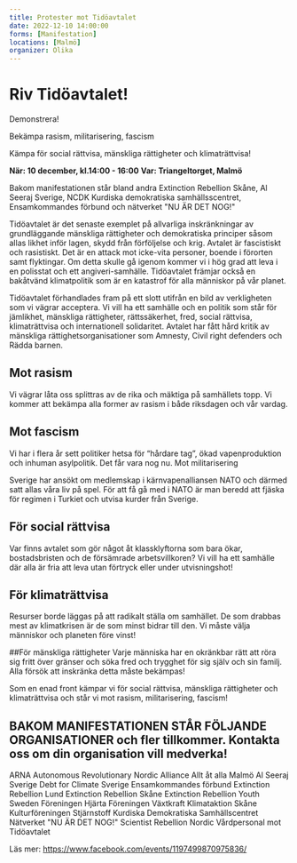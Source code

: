 ```yaml
---
title: Protester mot Tidöavtalet
date: 2022-12-10 14:00:00
forms: [Manifestation]
locations: [Malmö]
organizer: Olika 
---
```


# Riv Tidöavtalet!

Demonstrera!

Bekämpa rasism, militarisering, fascism

Kämpa för social rättvisa, mänskliga rättigheter och klimaträttvisa!

**När: 10 december, kl.14:00 - 16:00**
**Var: Triangeltorget, Malmö**

Bakom manifestationen står bland andra Extinction Rebellion Skåne, Al Seeraj Sverige, NCDK Kurdiska demokratiska samhällsscentret, Ensamkommandes förbund och nätverket "NU ÄR DET NOG!" 

Tidöavtalet är det senaste exemplet på allvarliga inskränkningar av grundläggande mänskliga rättigheter och demokratiska principer såsom allas likhet inför lagen, skydd från förföljelse och krig. Avtalet är fascistiskt och rasistiskt. Det är en attack mot icke-vita personer, boende i förorten samt flyktingar. Om detta skulle gå igenom kommer vi i hög grad att leva i en polisstat och ett angiveri-samhälle. Tidöavtalet främjar också en bakåtvänd klimatpolitik som är en katastrof för alla människor på vår planet.

Tidöavtalet förhandlades fram på ett slott utifrån en bild av verkligheten som vi vägrar acceptera. Vi vill ha ett samhälle och en politik som står för jämlikhet, mänskliga rättigheter, rättssäkerhet, fred, social rättvisa, klimaträttvisa och internationell solidaritet. Avtalet har fått hård kritik av mänskliga rättighetsorganisationer som Amnesty, Civil right defenders och Rädda barnen.

## Mot rasism
Vi vägrar låta oss splittras av de rika och mäktiga på samhällets topp. Vi kommer att bekämpa alla former av rasism i både riksdagen och vår vardag.

## Mot fascism
Vi har i flera år sett politiker hetsa för “hårdare tag”, ökad vapenproduktion och inhuman asylpolitik. Det får vara nog nu.
Mot militarisering

Sverige har ansökt om medlemskap i kärnvapenalliansen NATO och därmed satt allas våra liv på spel. För att få gå med i NATO är man beredd att fjäska för regimen i Turkiet och utvisa kurder från Sverige.

## För social rättvisa
Var finns avtalet som gör något åt klassklyftorna som bara ökar, bostadsbristen och de försämrade arbetsvillkoren? Vi vill ha ett samhälle där alla är fria att leva utan förtryck eller under utvisningshot!

## För klimaträttvisa
Resurser borde läggas på att radikalt ställa om samhället. De som drabbas mest av klimatkrisen är de som minst bidrar till den. Vi måste välja människor och planeten före vinst!

##För mänskliga rättigheter
Varje människa har en okränkbar rätt att röra sig fritt över gränser och söka fred och trygghet för sig själv och sin familj. Alla försök att inskränka detta måste bekämpas!

Som en enad front kämpar vi för social rättvisa, mänskliga rättigheter och klimaträttvisa och står vi mot rasism, militarisering, fascism!

## BAKOM MANIFESTATIONEN STÅR FÖLJANDE ORGANISATIONER och fler tillkommer. Kontakta oss om din organisation vill medverka!

ARNA Autonomous Revolutionary Nordic Alliance
Allt åt alla Malmö
Al Seeraj Sverige
Debt for Climate Sverige
Ensamkommandes förbund
Extinction Rebellion Lund
Extinction Rebellion Skåne
Extinction Rebellion Youth Sweden
Föreningen Hjärta
Föreningen Växtkraft
Klimataktion Skåne
Kulturföreningen Stjärnstoff
Kurdiska Demokratiska Samhällscentret
Nätverket "NU ÄR DET NOG!"
Scientist Rebellion Nordic
Vårdpersonal mot Tidöavtalet 

Läs mer: https://www.facebook.com/events/1197499870975836/